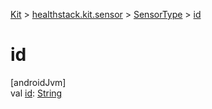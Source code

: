 
[Kit](../../../kit.html) > [healthstack.kit.sensor](../index.html) > [SensorType](index.html) > [id](id.html)



# id



[androidJvm]\
val [id](id.html): [String](https://kotlinlang.org/api/latest/jvm/stdlib/kotlin/-string/index.html)




